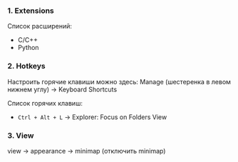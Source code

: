 ### 1. Extensions

Список расширений:
- C/C++
- Python

### 2. Hotkeys

Настроить горячие клавиши можно здесь:
Manage (шестеренка в левом нижнем углу) -> Keyboard Shortcuts

Список горячих клавиш:
- `Ctrl + Alt + L` -> Explorer: Focus on Folders View

### 3. View

view -> appearance -> minimap (отключить minimap)

